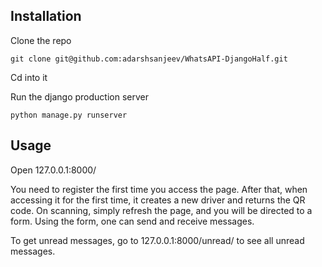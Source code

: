 ## Installation
Clone the repo 

    git clone git@github.com:adarshsanjeev/WhatsAPI-DjangoHalf.git

Cd into it
	
Run the django production server

    python manage.py runserver

## Usage

Open 127.0.0.1:8000/

You need to register the first time you access the page. After that, when accessing it for the first time, it creates a new driver and returns the QR code. On scanning, simply refresh the page, and you will be directed to a form. Using the form, one can send and receive messages.

To get unread messages, go to 127.0.0.1:8000/unread/ to see all unread messages.
